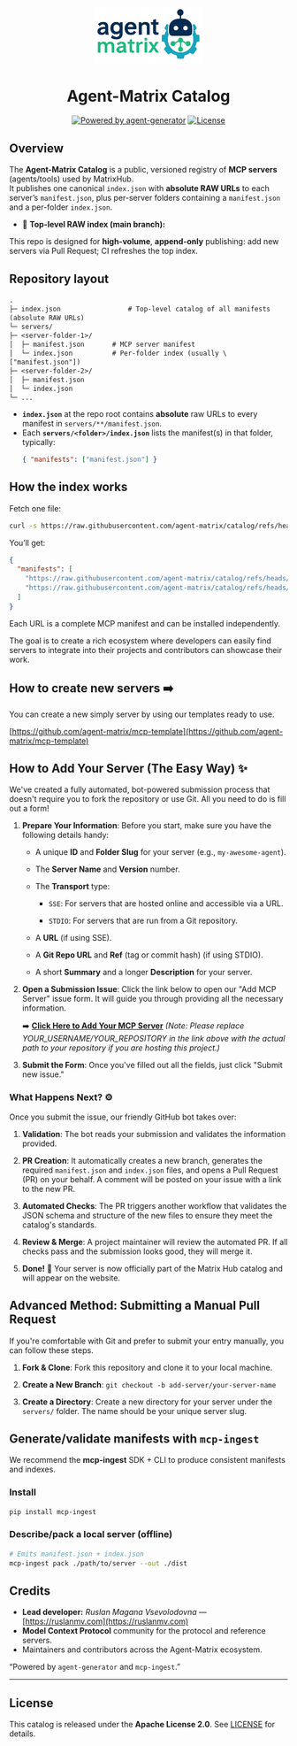 <p align="center">
  <img src="https://github.com/agent-matrix/.github/blob/main/profile/logo.png" alt="Agent-Matrix Logo" width="200">
</p>

<h1 align="center">
  Agent-Matrix Catalog
</h1>

<p align="center">
  <a href="https://github.com/ruslanmv/agent-generator"><img src="https://img.shields.io/badge/Powered%20by-agent--generator-brightgreen" alt="Powered by agent-generator"></a>
  <a href="./LICENSE"><img src="https://img.shields.io/badge/License-Apache%202.0-blue" alt="License"></a>
</p>



## Overview

The **Agent-Matrix Catalog** is a public, versioned registry of **MCP servers** (agents/tools) used by MatrixHub.  
It publishes one canonical `index.json` with **absolute RAW URLs** to each server’s `manifest.json`, plus per-server folders containing a `manifest.json` and a per-folder `index.json`.

- 🔗 **Top-level RAW index (main branch):**

This repo is designed for **high-volume**, **append-only** publishing: add new servers via Pull Request; CI refreshes the top index.


## Repository layout

```
.
├─ index.json                 # Top-level catalog of all manifests (absolute RAW URLs)
└─ servers/
├─ <server-folder-1>/
│  ├─ manifest.json       # MCP server manifest
│  └─ index.json          # Per-folder index (usually \["manifest.json"])
├─ <server-folder-2>/
│  ├─ manifest.json
│  └─ index.json
└─ ...
```

- **`index.json`** at the repo root contains **absolute** raw URLs to every manifest in `servers/**/manifest.json`.
- Each **`servers/<folder>/index.json`** lists the manifest(s) in that folder, typically:
  ```json
  { "manifests": ["manifest.json"] }

## How the index works

Fetch one file:

```bash
curl -s https://raw.githubusercontent.com/agent-matrix/catalog/refs/heads/main/index.json
```

You’ll get:

```json
{
  "manifests": [
    "https://raw.githubusercontent.com/agent-matrix/catalog/refs/heads/main/servers/<folder-a>/manifest.json",
    "https://raw.githubusercontent.com/agent-matrix/catalog/refs/heads/main/servers/<folder-b>/manifest.json"
  ]
}
```

Each URL is a complete MCP manifest and can be installed independently.


The goal is to create a rich ecosystem where developers can easily find servers to integrate into their projects and contributors can showcase their work.

## How to create new servers ➡️
You can create a new simply  server by using our templates ready to use.

[https://github.com/agent-matrix/mcp-template](https://github.com/agent-matrix/mcp-template)


## How to Add Your Server (The Easy Way) ✨

We've created a fully automated, bot-powered submission process that doesn't require you to fork the repository or use Git. All you need to do is fill out a form!

1. **Prepare Your Information**: Before you start, make sure you have the following details handy:

   * A unique **ID** and **Folder Slug** for your server (e.g., `my-awesome-agent`).

   * The **Server Name** and **Version** number.

   * The **Transport** type:

     * `SSE`: For servers that are hosted online and accessible via a URL.

     * `STDIO`: For servers that are run from a Git repository.

   * A **URL** (if using SSE).

   * A **Git Repo URL** and **Ref** (tag or commit hash) (if using STDIO).

   * A short **Summary** and a longer **Description** for your server.

2. **Open a Submission Issue**: Click the link below to open our "Add MCP Server" issue form. It will guide you through providing all the necessary information.

   ➡️ [**Click Here to Add Your MCP Server**](https://www.google.com/search?q=https://github.com/YOUR_USERNAME/YOUR_REPOSITORY/issues/new%3Fassignees%3D%26labels%3Dadd-server%26template%3Dadd_mcp_server.yml%26title%3D%255BServer%255D%253A%2BADD_YOUR_SERVER_NAME_HERE)
   *(Note: Please replace YOUR_USERNAME/YOUR_REPOSITORY in the link above with the actual path to your repository if you are hosting this project.)*

3. **Submit the Form**: Once you've filled out all the fields, just click "Submit new issue."

### What Happens Next? ⚙️

Once you submit the issue, our friendly GitHub bot takes over:

1. **Validation**: The bot reads your submission and validates the information provided.

2. **PR Creation**: It automatically creates a new branch, generates the required `manifest.json` and `index.json` files, and opens a Pull Request (PR) on your behalf. A comment will be posted on your issue with a link to the new PR.

3. **Automated Checks**: The PR triggers another workflow that validates the JSON schema and structure of the new files to ensure they meet the catalog's standards.

4. **Review & Merge**: A project maintainer will review the automated PR. If all checks pass and the submission looks good, they will merge it.

5. **Done!** 🎉 Your server is now officially part of the Matrix Hub catalog and will appear on the website.

## Advanced Method: Submitting a Manual Pull Request

If you're comfortable with Git and prefer to submit your entry manually, you can follow these steps.

1. **Fork & Clone**: Fork this repository and clone it to your local machine.

2. **Create a New Branch**: `git checkout -b add-server/your-server-name`

3. **Create a Directory**: Create a new directory for your server under the `servers/` folder. The name should be your unique server slug.




## Generate/validate manifests with `mcp-ingest`

We recommend the **mcp-ingest** SDK + CLI to produce consistent manifests and indexes.

### Install

```bash
pip install mcp-ingest
```

### Describe/pack a local server (offline)

```bash
# Emits manifest.json + index.json
mcp-ingest pack ./path/to/server --out ./dist
```


## Credits

* **Lead developer:** *Ruslan Magana Vsevolodovna* — [https://ruslanmv.com](https://ruslanmv.com)
* **Model Context Protocol** community for the protocol and reference servers.
* Maintainers and contributors across the Agent-Matrix ecosystem.

“Powered by `agent-generator` and `mcp-ingest`.”

---

## License

This catalog is released under the **Apache License 2.0**.
See [LICENSE](./LICENSE) for details.


